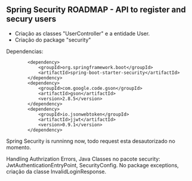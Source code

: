 ## Spring Security ROADMAP - API to register and secury users  
  
* Criação as classes "UserController" e a entidade User.  
* Criação do package "security"  
  
Dependencias:  
```
		<dependency>
			<groupId>org.springframework.boot</groupId>
			<artifactId>spring-boot-starter-security</artifactId>
		</dependency>
		<dependency>
			<groupId>com.google.code.gson</groupId>
			<artifactId>gson</artifactId>
			<version>2.8.5</version>
		</dependency>
		<dependency>
			<groupId>io.jsonwebtoken</groupId>
			<artifactId>jjwt</artifactId>
			<version>0.9.1</version>
		</dependency>
```  
Spring Security is runninng now, todo request esta desautorizado no momento.   
    
Handling Authrization Errors, Java Classes no pacote security:  JwtAuthenticationEntryPoint, SecurityConfig. No package exceptions, criação da classe InvalidLoginResponse.